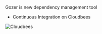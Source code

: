 Gozer is new dependency management tool

* Continuous Integration on Cloudbees

![Cloudbees](http://web-static-cloudfront.s3.amazonaws.com/images/badges/BuiltOnDEV.png)
